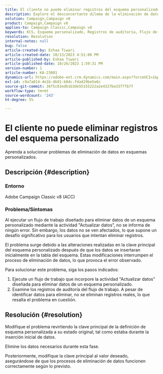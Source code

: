 ```yaml
---
title: El cliente no puede eliminar registros del esquema personalizado
description: Explore el desconcertante dilema de la eliminación de datos en esquemas personalizados. Descubra los desafíos a los que se enfrenta cuando los flujos de trabajo no eliminan datos a pesar de su ejecución sin errores.
solution: Campaign,Campaign v8
product: Campaign,Campaign v8
applies-to: Campaign Classic,Campaign v8
keywords: KCS, Esquema personalizado, Registros de auditoría, Flujo de trabajo, Eliminación de datos, Clave principal, Adobe Campaign Classic v8, ACC, Solución de problemas
resolution: Resolution
internal-notes: null
bug: false
article-created-by: Eshaa Tiwari
article-created-date: 10/13/2023 4:51:06 PM
article-published-by: Eshaa Tiwari
article-published-date: 10/26/2023 1:59:31 PM
version-number: 1
article-number: KA-23001
dynamics-url: https://adobe-ent.crm.dynamics.com/main.aspx?forceUCI=1&pagetype=entityrecord&etn=knowledgearticle&id=ebf9b4ad-e869-ee11-9ae7-6045bd006a22
exl-id: c9a7a014-4e1b-4b91-b84c-fda429be5e6c
source-git-commit: 36f5c63edb1b3de55155222a2e4327be33f7fb7f
workflow-type: tm+mt
source-wordcount: '243'
ht-degree: 5%

---
```


# El cliente no puede eliminar registros del esquema personalizado


Aprenda a solucionar problemas de eliminación de datos en esquemas personalizados.

## Descripción {#description}


### Entorno

Adobe Campaign Classic v8 (ACC)

### Problema/Síntomas

Al ejecutar un flujo de trabajo diseñado para eliminar datos de un esquema personalizado mediante la actividad &quot;Actualizar datos&quot;, no se informa de ningún error. Sin embargo, los datos no se ven afectados, lo que supone un desafío significativo para los usuarios que intentan eliminar registros.

El problema surge debido a las alteraciones realizadas en la clave principal del esquema personalizado después de que los datos se insertaran inicialmente en la tabla del esquema. Estas modificaciones interrumpen el proceso de eliminación de datos, lo que provoca el error observado.

Para solucionar este problema, siga los pasos indicados:

1. Ejecute un flujo de trabajo que incorpore la actividad &quot;Actualizar datos&quot; diseñada para eliminar datos de un esquema personalizado.
2. Examine los registros de auditoría del flujo de trabajo. A pesar de identificar datos para eliminar, no se eliminan registros reales, lo que resalta el problema en cuestión.



## Resolución {#resolution}


Modifique el problema revirtiendo la clave principal de la definición de esquema personalizada a su estado original, tal como estaba durante la inserción inicial de datos.

Elimine los datos necesarios durante esta fase.

Posteriormente, modifique la clave principal al valor deseado, asegurándose de que los procesos de eliminación de datos funcionen correctamente según lo previsto.
